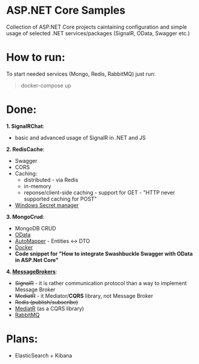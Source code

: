 # ASP.NET Core Samples

Collection of ASP.NET Core projects caintaining configuration and simple usage of selected .NET services/packages (SignalR, OData, Swagger etc.)

# How to run:

To start needed services (Mongo, Redis, RabbitMQ) just run:

> docker-compose up

# Done:

**1. SignalRChat**:

- basic and advanced usage of SignalR in .NET and JS

**2. RedisCache**:

- Swagger
- CORS
- Caching:
  - distributed - via Redis
  - in-memory
  - reponse/client-side caching - support for GET - "HTTP never supported caching for POST"
- [Windows Secret manager](https://docs.microsoft.com/en-us/aspnet/core/security/app-secrets?view=aspnetcore-2.1&tabs=windows&fbclid=IwAR2nrYRvRMCrU1VyFIECFoyyCaP2OO0e4KRFzMF27S64exgs-xz5xXDerGQ)

**3. MongoCrud**:

- MongoDB CRUD
- [OData](https://www.youtube.com/watch?v=ZCDWUBOJ5FU&list=PL17WHdN9gS1uXtfhSPjGwIxAGGUJqFPWx&index=46&t=0s)
- [AutoMapper](https://automapper.readthedocs.io/en/latest/Getting-started.html) - Entities <-> DTO
- [Docker](http://tattoocoder.com/using-asp-net-core-with-mongodb-in-containers-for-local-dev-cosmosdb-for-production/)
- **Code snippet for "How to integrate Swashbuckle Swagger with OData in ASP.Net Core"**

**4. [MessageBrokers](http://radar.oreilly.com/2015/02/variations-in-event-driven-architecture.html)**:

- <strike>SignalR</strike> - it is rather communication protocol than a way to implement Message Broker
- <strike>MediatR</strike> - it Mediator/**CQRS** library, not Message Broker
- <strike>Redis (publish/subscribe)</strike>
- [MediatR](https://ardalis.com/using-mediatr-in-aspnet-core-apps) (as a CQRS library)
- [RabbitMQ](https://www.rabbitmq.com/getstarted.html)

# Plans:

- ElasticSearch + Kibana
